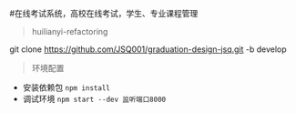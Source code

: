 #在线考试系统，高校在线考试，学生、专业课程管理

> huilianyi-refactoring

  git clone https://github.com/JSQ001/graduation-design-jsq.git -b develop

> 环境配置

* 安装依赖包 `npm install`
* 调试环境 `npm start --dev 监听端口8000`
